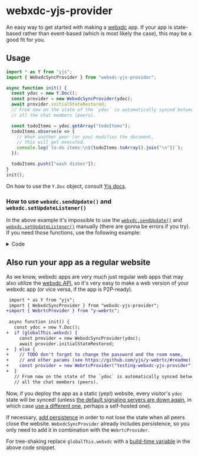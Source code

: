 # webxdc-yjs-provider

An easy way to get started with making a [webxdc](https://webxdc.org) app.
If your app is state-based rather than event-based (which is most likely the case), this may be a good fit for you.

## Usage

```javascript
import * as Y from "yjs";
import { WebxdcSyncProvider } from "webxdc-yjs-provider";

async function init() {
  const ydoc = new Y.Doc();
  const provider = new WebxdcSyncProvider(ydoc);
  await provider.initialStateRestored;
  // From now on the state of the `ydoc` is automatically synced between
  // all the chat members (peers).

  const todoItems = ydoc.getArray("todoItems");
  todoItems.observe(e => {
    // When another peer (or you) modifies the document,
    // this will get executed.
    console.log(`to-do items:\n${todoItems.toArray().join("\n")}`);
  });

  todoItems.push(["wash dishes"]);
}
init();
```

On how to use the `Y.Doc` object, consult [Yjs docs](https://github.com/yjs/yjs/#api).

### How to use `webxdc.sendUpdate()` and `webxdc.setUpdateListener()`

In the above example it's impossible to use the [`webxdc.sendUpdate()`](https://docs.webxdc.org/spec.html#sendupdate) and [`webxdc.setUpdateListener()`](https://docs.webxdc.org/spec.html#setupdatelistener) manually (there are gonna be errors if you try).
If you need those functions, use the following example:

<details><summary>Code</summary>

```javascript
import * as Y from "yjs";
import { serializeUpdate, deserializeUpdate } from "webxdc-yjs-provider";
// Note the different file.
import { WebxdcSyncProvider } from "webxdc-yjs-provider/WebxdcSyncProviderGeneric";

const ydoc = new Y.Doc();
const provider = new WebxdcSyncProvider(
  ydoc,
  serializeUpdate,
  deserializeUpdate,
  (outgoingSerializedYjsUpdate) => {
    webxdc.sendUpdate({
      payload: {
        serializedYjsUpdate: outgoingSerializedYjsUpdate,
        myPayload: undefined,
      },
    }, "Document changed");
  },
);
const initialStateRestored = webxdc.setUpdateListener(update => {
  if (update.payload?.serializedYjsUpdate) {
    provider.onIncomingYjsUpdate(update.payload.serializedYjsUpdate);
  }
  if (update.payload?.myPayload) {
    // handleMyPayload(update.payload.myPayload);
  }
});
// Reassign this in order to not send each update immediately
// provider.onNeedToSendLocalUpdates = () => {};
// sendButton.addEventListener("click", () => {
//   provider.sendUnsentLocalUpdates();
// });

// ...
webxdc.sendUpdate({
  payload: {
    serializedYjsUpdate: undefined,
    myPayload: "some data",
  },
  info: "some info",
  summary: "some summary",
  document: "some document name",
}, "My update");
```

</details>

## Also run your app as a regular website

As we know, webxdc apps are very much just regular web apps that may also utilize the [webxdc API](https://docs.webxdc.org/spec.html#webxdc-api), so it's very easy to make a web version of your webxdc app (or vice versa, if the app is P2P-ready).

<!-- For reference, here's the first ever (I think) interoperable (web and webxdc) app:
https://support.delta.chat/t/porting-vikunja-todo-list-manager-to-webxdc/2471/6?u=wofwca
It does the same thing as below. -->

```diff javascript
 import * as Y from "yjs";
 import { WebxdcSyncProvider } from "webxdc-yjs-provider";
+import { WebrtcProvider } from "y-webrtc";
 
 async function init() {
   const ydoc = new Y.Doc();
+  if (globalThis.webxdc) {
     const provider = new WebxdcSyncProvider(ydoc);
     await provider.initialStateRestored;
+  } else {
+    // TODO don't forget to change the password and the room name,
+    // and other params (see https://github.com/yjs/y-webrtc/#readme).
+    const provider = new WebrtcProvider("testing-webxdc-yjs-provider", ydoc);
+  }
   // From now on the state of the `ydoc` is automatically synced between
   // all the chat members (peers).
```

Now, if you deploy the app as a static (yep!) website, every visitor's `ydoc` state will be synced! (unless [the default signaling servers are down again](https://github.com/yjs/y-webrtc/issues/43), in which case [use a different one](https://github.com/yjs/y-webrtc#signaling), perhaps a self-hosted one).

If necessary, [add persistence](https://github.com/yjs/yjs#example-using-and-combining-providers) in order to not lose the state when all peers close the website. `WebxdcSyncProvider` already includes persistence, so you only need to add it in combination with the `WebrtcProvider`.

For tree-shaking replace `globalThis.webxdc` with a [build-time variable](https://webpack.js.org/plugins/define-plugin/) in the above code snippet.
